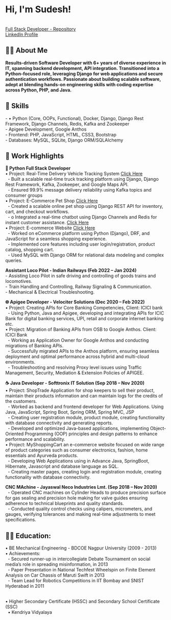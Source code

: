 <h1>Hi, I'm Sudesh! </h1><br/>
  <a href="https://github.com/sudeshmirashe22?tab=repositories">Full Stack Developer - Repository</a> <br/> <a href="https://www.linkedin.com/in/sudesh-mirashe"> LinkedIn Profile </a>

<h2>👨‍💻 About Me</h2>
<b> Results-driven Software Developer with 6+ years of diverse experience in IT, spanning backend development, API integration. Transitioned into a Python-focused role, leveraging Django for web applications and secure authentication workflows. Passionate about building scalable software, adept at blending hands-on engineering skills with coding expertise across Python, PHP, and Java. </b>

<h2>🤖 Skills</h2>
  - •	Python (Core, OOPs, Functional), Docker, Django, Django Rest Framework, Django Channels, Redis, Kafka and Zookeeper <br/>
  - Apigee Development, Google Anthos <br/>
  - Frontend: PHP, JavaScript, HTML, CSS3, Bootstrap <br/>
  - Databases: MySQL, SQLite, Django ORM/SQLAlchemy <br/>
 
<h2>💼 Work Highlights</h2>
<b>🔧 Python Full Stack Developer </b> <br/>
    •	Project:  Real-Time Delivery Vehicle Tracking System <a href = "https://github.com/sudeshmirashe22/DeviceTrackingUsingDjangoRESTFrameworkAndKafka"> Click Here</a><br/>
      &nbsp;&nbsp;- Built a scalable real-time truck tracking platform using Django, Django Rest Framework, Kafka, Zookeeper, and Google Maps API. <br/>
      &nbsp;&nbsp;- Ensured 99.9% message delivery reliability using Kafka topics and consumer groups <br/>
    •	Project:  E-Commerce Pet Shop <a href = ""> Click Here</a><br/>
      &nbsp;&nbsp;- Created a scalable online pet shop using Django REST API for inventory, cart, and checkout workflows. <br/>
      &nbsp;&nbsp;- o	Integrated a real-time chatbot using Django Channels and Redis for instant customer assistance. <a href = "https://github.com/sudeshmirashe22/ChatappUsingDjangoChannelsAndWebsockets"> Click Here</a><br/>
    • Project: E-commerce Website <a href = "https://github.com/sudeshmirashe22/ecommerce-site-using-Django"> Click Here</a><br/>
      &nbsp;&nbsp;- Worked on eCommerce platform using Python (Django), DRF, and JavaScript for a seamless shopping experience. <br/>
      &nbsp;&nbsp;- Implemented core features including user login/registration, product catalog, shopping cart. <br/>
      &nbsp;&nbsp;- Used MySQL with Django ORM for relational data modeling and complex queries. <br/>

<b> Assistant Loco Pilot - Indian Railways (Feb 2022 – Jan 2024) </b><br/> 
    - Assisting Loco Pilot in safe driving and controlling of goods trains and locomotives. <br/>
    - Train Handling and Controlling, Railway Signaling & Communication. <br/>
    - Mechanical & Electrical Troubleshooting. <br/>
    
<b>🌐 Apigee Developer - Velociter Solutions (Dec 2020 – Feb 2022)</b><br/>
  • Project: Creating APIs for Core Banking Competencies, Client: ICICI bank
    &nbsp;&nbsp;- Using Python, Java and Apigee, developing and integrating APIs for ICIC Bank for digital banking services, UPI, retail and corporate internet banking etc. <br/>
  • Project: Migration of Banking APIs from OSB to Google Anthos. Client: ICICI Bank <br/>
    &nbsp;&nbsp;- Working as Application Owner for Google Anthos and conducting migrations of Banking APIs. <br/>
    &nbsp;&nbsp;- Successfully migrated APIs to the Anthos platform, ensuring seamless deployment and optimal performance across hybrid and multi-cloud environments. <br/>
    &nbsp;&nbsp;- Troubleshooting and resolving Proxy level issues using Traffic Management, Security, Mediation & Extension Policies of APIGEE. <br/>

<b>☕ Java Developer - Softtronix IT Solution (Sep 2018 – Nov 2020)</b><br/>
  • Project: ShopTrade Application for shop keepers to sell their product, maintain their products information and can maintain logs for the credits of the customers. <br/>
    &nbsp;&nbsp;- Worked as backend and frontend developer for Web Applications. Using Java, JavaScript, Spring Boot, Spring ORM, Spring MVC, JSP <br/>
    &nbsp;&nbsp;- Creating user registration module, product module, creating functionality with database connectivity and generating reports. <br/>
    &nbsp;&nbsp;- Developed and optimized Java-based applications, implementing Object-Oriented Programming (OOP) principles and design patterns to enhance performance and scalability. <br/>
  • Project: MyShoppingCart an e-commerce website focused on wide range of product categories such as consumer electronics, fashion, home essentials and Ayurveda products. <br/>
    &nbsp;&nbsp;- Developing Web Applications using in Advance Java, SpringBoot, Hibernate, Javascript and database language as SQL. <br/>
    &nbsp;&nbsp;- Creating master pages, creating login and registration module, creating functionality with database connectivity. <br/>

<b> CNC MAchine - Jayaswal Neco Industries Lmt. (Sep 2018 – Nov 2020)</b><br/>
  &nbsp;&nbsp;- Operated CNC machines on Cylinder Heads to produce precision surface for gas sealing and precision hole making for valve guides ensuring adherence to technical blueprints and quality standards.<br/>
  &nbsp;&nbsp;- Conducted quality control checks using calipers, micrometers, and gauges, verifying tolerances and making real-time adjustments to meet specifications.

<h2>👨‍💻 Education:</h2>
  • BE Mechanical Engineering - BDCOE Nagpur University (2009 - 2013) <br/>
    • Achievements: <br/>
    &nbsp;&nbsp;- Secured runner-up in intercollegiate Debate Tournament on social media’s role in spreading misinformation, in 2013<br/>
    &nbsp;&nbsp;- Paper Presentation in National Techfest Wheelspin on Finite Element Analysis on Car Chassis of Maruti Swift in 2013 <br/>
    &nbsp;&nbsp;- Team Lead for Robotics Competitions in IIT Bombay and SNIST Hyderabad in 2011<br/><br/>

  • Higher Secondary Certificate (HSSC) and Secondary School Certificate (SSC) <br/>
    &nbsp;&nbsp;• Kendriya Vidyalaya 
